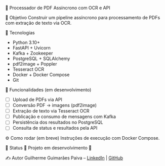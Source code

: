 📄 Processador de PDF Assíncrono com OCR e API

🎯 Objetivo
Construir um pipeline assíncrono para processamento de PDFs com extração de texto via OCR.

🚀 Tecnologias
- Python 3.10+
- FastAPI + Uvicorn
- Kafka + Zookeeper
- PostgreSQL + SQLAlchemy
- pdf2image + Poppler
- Tesseract OCR
- Docker + Docker Compose
- Git

🔑 Funcionalidades (em desenvolvimento)
- [ ] Upload de PDFs via API  
- [ ] Conversão PDF → imagens (pdf2image)  
- [ ] Extração de texto via Tesseract OCR  
- [ ] Publicação e consumo de mensagens com Kafka  
- [ ] Persistência dos resultados no PostgreSQL  
- [ ] Consulta de status e resultados pela API  

⚙️ Como rodar (em breve)
Instruções de execução com Docker Compose.

📌 Status
🚧 Projeto em desenvolvimento 🚧

✍️ Autor
Guilherme Guimarães Paiva – [LinkedIn](www.linkedin.com/in/guilherme-guimarães-paiva-82633b20a) | [GitHub](https://github.com/GuilhermeGuimaraesDev)
